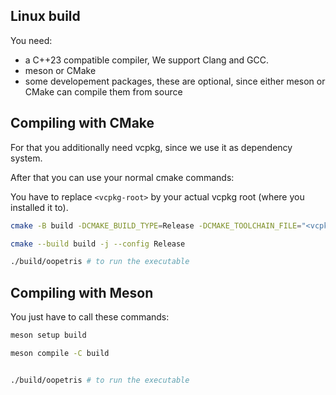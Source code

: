 ## Linux build


You need:
- a C++23 compatible compiler, We support Clang and GCC.
- meson or CMake
- some developement packages, these are optional, since either meson or CMake can compile them from source


## Compiling with CMake

For that you additionally need vcpkg, since we use it as dependency system.

After that you can use your normal cmake commands:

You have to replace `<vcpkg-root>` by your actual vcpkg root (where you installed it to).

```bash
cmake -B build -DCMAKE_BUILD_TYPE=Release -DCMAKE_TOOLCHAIN_FILE="<vcpkg-root>/vcpkg/scripts/buildsystems/vcpkg.cmake" .

cmake --build build -j --config Release

./build/oopetris # to run the executable
```


## Compiling with Meson


You just have to call these commands:


```bash
meson setup build

meson compile -C build


./build/oopetris # to run the executable
```
